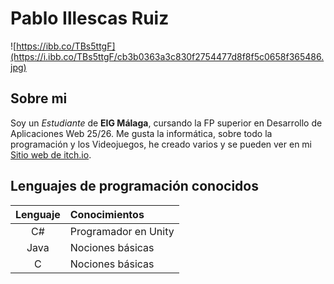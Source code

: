 # Pablo Illescas Ruiz
![https://ibb.co/TBs5ttgF](https://i.ibb.co/TBs5ttgF/cb3b0363a3c830f2754477d8f8f5c0658f365486.jpg)
## Sobre mi
Soy un *Estudiante* de **EIG Málaga**, cursando la FP superior en Desarrollo de Aplicaciones Web 25/26.
Me gusta la informática, sobre todo la programación y los Videojuegos, he creado varios y se pueden ver en mi [Sitio web de itch.io](https://pabloir.itch.io/).

## Lenguajes de programación conocidos
| Lenguaje  | Conocimientos             |
|:---------:|:--------------------------|
| C#        | Programador en Unity      |
| Java      | Nociones básicas          |
| C         | Nociones básicas          |

<!--
**PIRuizEIG/PIRuizEIG** is a ✨ _special_ ✨ repository because its `README.md` (this file) appears on your GitHub profile.

Here are some ideas to get you started:

- 🔭 I’m currently working on ...
- 🌱 I’m currently learning ...
- 👯 I’m looking to collaborate on ...
- 🤔 I’m looking for help with ...
- 💬 Ask me about ...
- 📫 How to reach me: ...
- 😄 Pronouns: ...
- ⚡ Fun fact: ...
-->
